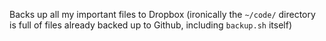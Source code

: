 Backs up all my important files to Dropbox (ironically the `~/code/` directory
is full of files already backed up to Github, including `backup.sh` itself)
